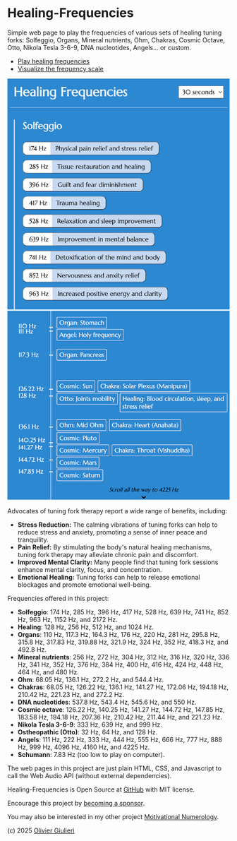 # Healing-Frequencies

Simple web page to play the frequencies of various sets of healing tuning forks: Solfeggio, Organs, Mineral nutrients, Ohm, Chakras, Cosmic Octave, Otto, Nikola Tesla 3-6-9, DNA nucleotides, Angels... or custom.

- [Play healing frequencies](https://evoluteur.github.io/healing-frequencies/)
- [Visualize the frequency scale](https://evoluteur.github.io/healing-frequencies/healing-frequencies-scale.html)

![Play healing frequencies](hf-player.png)
![Visualize the frequency scale](hf-scale.png)


Advocates of tuning fork therapy report a wide range of benefits, including:

- **Stress Reduction:** The calming vibrations of tuning forks can help to reduce stress and anxiety, promoting a sense of inner peace and tranquility.
- **Pain Relief:** By stimulating the body's natural healing mechanisms, tuning fork therapy may alleviate chronic pain and discomfort.
- **Improved Mental Clarity:** Many people find that tuning fork sessions enhance mental clarity, focus, and concentration.
- **Emotional Healing:** Tuning forks can help to release emotional blockages and promote emotional well-being.


Frequencies offered in this project:

- **Solfeggio**: 174 Hz, 285 Hz, 396 Hz, 417 Hz, 528 Hz, 639 Hz, 741 Hz, 852 Hz, 963 Hz, 1152 Hz, and 2172 Hz.
- **Healing**: 128 Hz, 256 Hz, 512 Hz, and 1024 Hz.
- **Organs**: 110 Hz, 117.3 Hz, 164.3 Hz, 176 Hz, 220 Hz, 281 Hz, 295.8 Hz, 315.8 Hz, 317.83 Hz, 319.88 Hz, 321.9 Hz, 324 Hz, 352 Hz, 418.3 Hz, and 492.8 Hz.
- **Mineral nutrients**: 256 Hz, 272 Hz, 304 Hz, 312 Hz, 316 Hz, 320 Hz, 336 Hz, 341 Hz, 352 Hz, 376 Hz, 384 Hz, 400 Hz, 416 Hz, 424 Hz, 448 Hz, 464 Hz, and 480 Hz.
- **Ohm**: 68.05 Hz, 136.1 Hz, 272.2 Hz, and 544.4 Hz.
- **Chakras**: 68.05 Hz, 126.22 Hz, 136.1 Hz, 141.27 Hz, 172.06 Hz, 194.18 Hz, 210.42 Hz, 221.23 Hz, and 272.2 Hz.
- **DNA nucleotides**: 537.8 Hz, 543.4 Hz, 545.6 Hz, and 550 Hz.
- **Cosmic octave**: 126.22 Hz, 140.25 Hz, 141.27 Hz, 144.72 Hz, 147.85 Hz, 183.58 Hz, 194.18 Hz, 207.36 Hz, 210.42 Hz, 211.44 Hz, and 221.23 Hz.
- **Nikola Tesla 3-6-9**: 333 Hz, 639 Hz, and 999 Hz.
- **Ostheopathic (Otto)**: 32 Hz, 64 Hz, and 128 Hz.
- **Angels**: 111 Hz, 222 Hz, 333 Hz, 444 Hz, 555 Hz, 666 Hz, 777 Hz, 888 Hz, 999 Hz, 4096 Hz, 4160 Hz, and 4225 Hz.
- **Schumann**: 7.83 Hz (too low to play on computer).

The web pages in this project are just plain HTML, CSS, and Javascript to call the Web Audio API (without external dependencies).

Healing-Frequencies is Open Source at [GitHub](https://github.com/evoluteur/healing-frequencies) with MIT license.

Encourage this project by [becoming a sponsor](https://github.com/sponsors/evoluteur).

You may also be interested in my other project [Motivational Numerology](https://github.com/evoluteur/motivational-numerology).


(c) 2025 [Olivier Giulieri](https://evoluteur.github.io/)